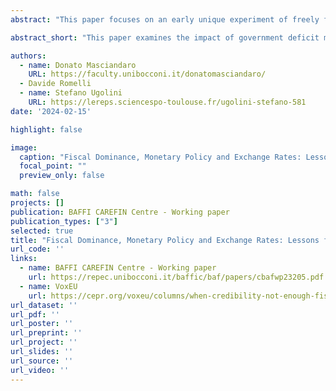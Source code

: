 ```yaml
---
abstract: "This paper focuses on an early unique experiment of freely floating State-issued money, implemented in Venice between 1619 and 1666. Building on a new hand-collected database from a previously unexplored archival source, we show that, despite the Venetian ducat’s status as an international currency and the government’s reputation for fiscal prudence, its external value was significantly, and increasingly, affected by episodes of automatic government deficit monetization through the Banco del Giro during the crises of 1630 (outbreak of the bubonic plague) and 1648-50 (escalation of the Cretan War). This suggests that the institutional context plays an important role in the transmission mechanism between government deficit monetization and exchange rates."

abstract_short: "This paper examines the impact of government deficit monetization on the external value of Venetian ducats during crises in the 17th century. Despite Venice's reputation for fiscal prudence, the ducat's value declined due to monetary policies during the plague of 1630 and the Cretan War."

authors:
  - name: Donato Masciandaro
    URL: https://faculty.unibocconi.it/donatomasciandaro/
  - Davide Romelli
  - name: Stefano Ugolini
    URL: https://lereps.sciencespo-toulouse.fr/ugolini-stefano-581
date: '2024-02-15'

highlight: false

image:
  caption: "Fiscal Dominance, Monetary Policy and Exchange Rates: Lessons from Early-Modern Venice"
  focal_point: ""
  preview_only: false

math: false
projects: []
publication: BAFFI CAREFIN Centre - Working paper
publication_types: ["3"]
selected: true
title: "Fiscal Dominance, Monetary Policy and Exchange Rates: Lessons from Early-Modern Venice"
url_code: ''
links:
  - name: BAFFI CAREFIN Centre - Working paper
    url: https://repec.unibocconi.it/baffic/baf/papers/cbafwp23205.pdf
  - name: VoxEU
    url: https://cepr.org/voxeu/columns/when-credibility-not-enough-fiscal-dominance-monetary-policy-and-exchange-rates-early
url_dataset: ''
url_pdf: ''
url_poster: ''
url_preprint: ''
url_project: ''
url_slides: ''
url_source: ''
url_video: ''
---
```

